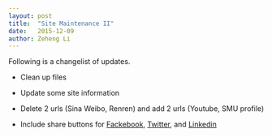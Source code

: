 ```yaml
---
layout: post
title:  "Site Maintenance II"
date:   2015-12-09
author: Zeheng Li
---
```


Following is a changelist of updates.

* Clean up files

* Update some site information

* Delete 2 urls (Sina Weibo, Renren) and add 2 urls (Youtube, SMU profile)

* Include share buttons for [Fackebook][1], [Twitter][2], and [Linkedin][3]

[1]: https://developers.facebook.com/docs/plugins/share-button

[2]: https://about.twitter.com/resources/buttons

[3]: https://developer.linkedin.com/plugins/share